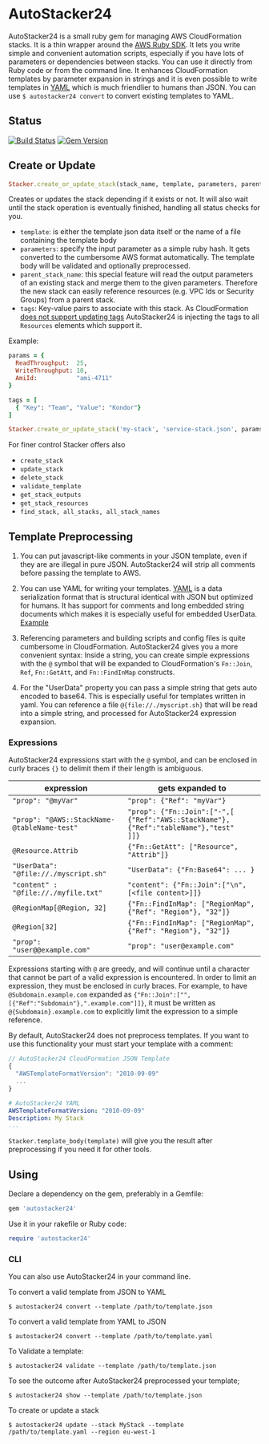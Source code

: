 # AutoStacker24

AutoStacker24 is a small ruby gem for managing AWS CloudFormation stacks.
It is a thin wrapper around the
[AWS Ruby SDK](http://docs.aws.amazon.com/AWSRubySDK/latest/frames.html).
It lets you write simple and convenient automation scripts,
especially if you have lots of parameters or dependencies between stacks.
You can use it directly from Ruby code or from the command line.
It enhances CloudFormation templates by parameter expansion in strings and
it is even possible to write templates in [YAML](examples/yaml-stack.md) which is much friendlier
to humans than JSON. You can use `$ autostacker24 convert` to convert existing templates to YAML.

## Status
[![Build Status](https://travis-ci.org/AutoScout24/autostacker24.svg)](https://travis-ci.org/AutoScout24/autostacker24)
[![Gem Version](https://badge.fury.io/rb/autostacker24.svg)](https://badge.fury.io/rb/autocanary24)

## Create or Update
```ruby
Stacker.create_or_update_stack(stack_name, template, parameters, parent_stack_name = nil, tags = nil)
```
Creates or updates the stack depending if it exists or not.
It will also wait until the stack operation is eventually finished, handling all status checks for you.

  - `template`: is either the template json data itself or the name of a file containing the template body
  - `parameters`: specify the input parameter as a simple ruby hash. It gets converted to the
    cumbersome AWS format automatically.
    The template body will be validated and optionally preprocessed.
  - `parent_stack_name`: this special feature will read the output parameters of an existing stack and
    merge them to the given parameters. Therefore the new stack can easily reference resources
    (e.g. VPC Ids or Security Groups) from a parent stack.
  - `tags`: Key-value pairs to associate with this stack. As CloudFormation [does not support updating tags](http://docs.aws.amazon.com/cli/latest/reference/cloudformation/update-stack.html) AutoStacker24 is injecting the tags to all  `Resources` elements which support it.

Example:

```ruby
params = {
  ReadThroughput:  25,
  WriteThroughput: 10,
  AmiId:           "ami-4711"
}

tags = [
  { "Key": "Team", "Value": "Kondor"}
]

Stacker.create_or_update_stack('my-stack', 'service-stack.json', params, tags)
```

For finer control Stacker offers also

  - `create_stack`
  - `update_stack`
  - `delete_stack`
  - `validate_template`
  - `get_stack_outputs`
  - `get_stack_resources`
  - `find_stack, all_stacks, all_stack_names`

## Template Preprocessing

1. You can put javascript-like comments in your JSON template, even if they are
are illegal in pure JSON. AutoStacker24 will strip all comments before passing
the template to AWS.

2. You can use YAML for writing your templates. [YAML](http://yaml.org/spec/1.2/spec.html)
is a data serialization format that is structural identical with JSON but
optimized for humans. It has support for comments and long embedded string
documents which makes it is especially useful for embedded UserData.
[Example](examples/yaml-stack.md)

3. Referencing parameters and building scripts and config files is quite
cumbersome in CloudFormation. AutoStacker24 gives you a more convenient
syntax: Inside a string, you can create simple expressions with
the `@` symbol that will be expanded to CloudFormation's `Fn::Join`, `Ref`,
`Fn::GetAtt`, and `Fn::FindInMap` constructs.

4. For the "UserData" property you can pass a simple string that gets auto
encoded to base64. This is especially useful for templates written in yaml. You
can reference a file `@{file://./myscript.sh}` that will be read into a simple
string, and processed for AutoStacker24 expression expansion.

### Expressions

AutoStacker24 expressions start with the `@` symbol, and can be enclosed in
curly braces `{}` to delimit them if their length is ambiguous.

  expression | gets expanded to
  ------------- | -------------
  `"prop": "@myVar"` | `"prop": {"Ref": "myVar"}`
  `"prop": "@AWS::StackName-@tableName-test"` | `"prop": {"Fn::Join":["-",[`<br/>`{"Ref":"AWS::StackName"},{"Ref":"tableName"},"test"`<br/>`]]}`
  `@Resource.Attrib` | `{"Fn::GetAtt": ["Resource", "Attrib"]}`
  `"UserData": "@file://./myscript.sh"` | `"UserData": {"Fn:Base64": ... }`
  `"content" : "@file://./myfile.txt"` | `"content": {"Fn::Join":["\n", [<file content>]]}`
  `@RegionMap[@Region, 32]` | `{"Fn::FindInMap": ["RegionMap", {"Ref": "Region"}, "32"]}`
  `@Region[32]` | `{"Fn::FindInMap": ["RegionMap", {"Ref": "Region"}, "32"]}`
  `"prop": "user@@example.com"` | `"prop": "user@example.com"`

Expressions starting with `@` are greedy, and will continue until a character
that cannot be part of a valid expression is encountered. In order to limit an
expression, they must be enclosed in curly braces. For example, to have
`@Subdomain.example.com` expanded as `{"Fn::Join":["",[{"Ref":"Subdomain"},".example.com"]]}`,
it must be written as `@{Subdomain}.example.com` to explicitly limit the
expression to a simple reference.

By default, AutoStacker24 does not preprocess templates. If you want to use this
functionality your must start your template with a comment:

```javascript
// AutoStacker24 CloudFormation JSON Template
{
  "AWSTemplateFormatVersion": "2010-09-09"
  ...
}
```

```yaml
# AutoStacker24 YAML
AWSTemplateFormatVersion: "2010-09-09"
Description: My Stack
...
```
`Stacker.template_body(template)` will give you the result after preprocessing if you need it for other tools.

## Using

Declare a dependency on the gem, preferably in a Gemfile:

```ruby
gem 'autostacker24'
```
Use it in your rakefile or Ruby code:

```ruby
require 'autostacker24'
```

### CLI

You can also use AutoStacker24 in your command line.

To convert a valid template from JSON to YAML

```
$ autostacker24 convert --template /path/to/template.json
```

To convert a valid template from YAML to JSON

```
$ autostacker24 convert --template /path/to/template.yaml
```

To Validate a template:

```
$ autostacker24 validate --template /path/to/template.json
```

To see the outcome after AutoStacker24 preprocessed your template;

```
$ autostacker24 show --template /path/to/template.json
```

To create or update a stack
```
$ autostacker24 update --stack MyStack --template /path/to/template.yaml --region eu-west-1
```
